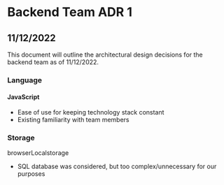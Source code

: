 # Backend Team ADR 1 
## 11/12/2022

This document will outline the architectural design decisions for the backend team as of 11/12/2022.

### **Language**
#### JavaScript
- Ease of use for keeping technology stack constant
- Existing familiarity with team members
### **Storage**
browserLocalstorage
- SQL database was considered, but too complex/unnecessary for our purposes
